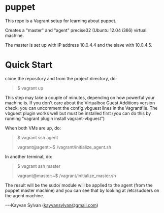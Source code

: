 puppet
======

This repo is a Vagrant setup for learning about puppet.

Creates a "master" and "agent" precise32 (Ubuntu 12.04 i386) virtual machine.

The master is set up with IP address 10.0.4.4 and the slave with 10.0.4.5.

Quick Start
===========

clone the repository and from the project directory, do:

> $ vagrant up

This step may take a couple of minutes, depending on how powerful your
machine is. If you don't care about the Virtualbox Guest Additions version
check, you can uncomment the config.vbguest lines in the Vagrantfile. The
vbguest plugin works well but must be installed first (you can
do this by running "vagrant plugin install vagrant-vbguest")

When both VMs are up, do:

> $ vagrant ssh agent
>
> vagrant@agent:~$ /vagrant/initialize_agent.sh

In another terminal, do:

> $ vagrant ssh master
>
> vagrant@master:~$ /vagrant/initialize_master.sh

The result will be the sudo/ module will be applied to the agent (from the
puppet master machine) and you can see that by looking at /etc/sudoers
on the agent machine.

---Kayvan Sylvan (kayvansylvan@gmail.com)
